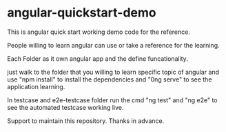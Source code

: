 # angular-quickstart-demo

This is angular quick start working demo code for the reference.

People willing to learn angular can use or take a reference for the learning.

Each Folder as it own angular app and the define funcationality.

just walk to the folder that you willing to learn specific topic of angular and use "npm install" to install the dependencies and "0ng serve" to see the application learning.

In testcase and e2e-testcase folder run the cmd "ng test" and "ng e2e" to see the automated testcase working live.

Support to maintain this repository. Thanks in advance.
